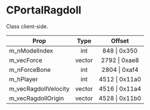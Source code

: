 # CPortalRagdoll
Class client-side.

|Prop|Type|Offset|
|---|:-:|:-:|
|m_nModelIndex|int|848 \| 0x350|
|m_vecForce|vector|2792 \| 0xae8|
|m_nForceBone|int|2804 \| 0xaf4|
|m_hPlayer|int|4512 \| 0x11a0|
|m_vecRagdollVelocity|vector|4516 \| 0x11a4|
|m_vecRagdollOrigin|vector|4528 \| 0x11b0|
